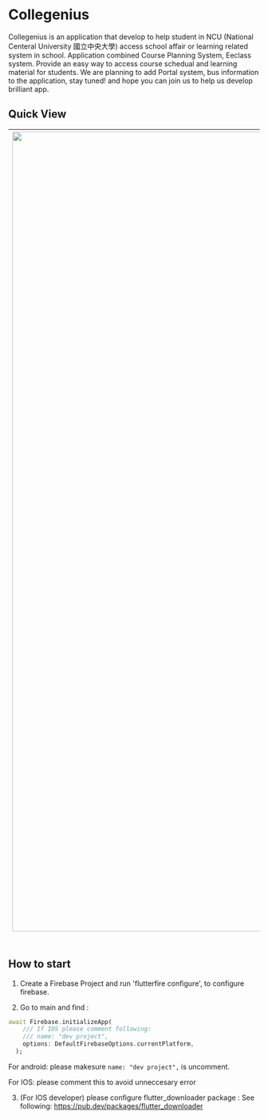 # Collegenius
Collegenius is an application that develop to help student in NCU (National Centeral University 國立中央大學) access school affair or learning related system in school.
Application combined Course Planning System, Eeclass system. Provide an easy way to access course schedual and learning material for students.
We are planning to add Portal system, bus information to the application, stay tuned! and hope you can join us to help us develop brilliant app.

## Quick View
|<img width="1604" alt="Home Screen" src="https://i.imgur.com/9cPsYtC.png">**Home Screen**| <img width="1604" alt="Course Schedual Screen" src="https://i.imgur.com/UV5j5bb.png">**Course schedual**|<img width="1604" alt="Eeclass Screen" src="https://i.imgur.com/5jpPMTu.png">**Eeclass**|
|:-------------------------:|:-------------------------:|:-------------------------:|

## How to start
1. Create a Firebase Project and run 'flutterfire configure', to configure firebase.

2. Go to main and find :

```dart
await Firebase.initializeApp(
    /// If IOS please comment following:
    /// name: "dev project",
    options: DefaultFirebaseOptions.currentPlatform,
  );
```

For android: please makesure `name: "dev project",` is uncomment.

For IOS: please comment this to avoid unneccesary error

3. (For IOS developer) please configure flutter_downloader package :
See following: https://pub.dev/packages/flutter_downloader
